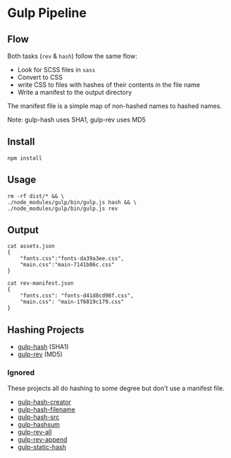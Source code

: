 # Gulp Pipeline

## Flow
Both tasks (`rev` & `hash`) follow the same flow:
* Look for SCSS files in `sass`
* Convert to CSS
* write CSS to files with hashes of their contents in the file name
* Write a manifest to the output directory

The manifest file is a simple map of non-hashed names to hashed names.

Note: gulp-hash uses SHA1, gulp-rev uses MD5

## Install
    npm install

## Usage
    rm -rf dist/* && \
    ./node_modules/gulp/bin/gulp.js hash && \
    ./node_modules/gulp/bin/gulp.js rev

## Output

    cat assets.json
    {
        "fonts.css":"fonts-da39a3ee.css",
        "main.css":"main-7141b06c.css"
    }

    cat rev-manifest.json
    {
        "fonts.css": "fonts-d41d8cd98f.css",
        "main.css": "main-1f6819c179.css"
    }


## Hashing Projects
* [gulp-hash](https://github.com/Dragory/gulp-hash) (SHA1)
* [gulp-rev](https://github.com/sindresorhus/gulp-rev) (MD5)

### Ignored
These projects all do hashing to some degree but don't use a manifest file.
* [gulp-hash-creator](https://github.com/wahaha2012/gulp-hash-creator)
* [gulp-hash-filename](https://github.com/intervalia/gulp-hash-filename)
* [gulp-hash-src](https://github.com/nmrugg/gulp-hash-src)
* [gulp-hashsum](https://github.com/remko/gulp-hashsum/)
* [gulp-rev-all](https://github.com/smysnk/gulp-rev-all)
* [gulp-rev-append](https://github.com/bustardcelly/gulp-rev-append)
* [gulp-static-hash](https://github.com/anhulife/gulp-static-hash)
